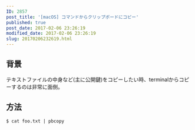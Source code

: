 ```yaml
---
ID: 2857
post_title: '[macOS] コマンドからクリップボードにコピー'
published: true
post_date: 2017-02-06 23:26:19
modified_date: 2017-02-06 23:26:19
slug: 20170206232619.html
---
```

<p><!--more--></p>
<h2>背景</h2>
<p>テキストファイルの中身など(主に公開鍵)をコピーしたい時、terminalからコピーするのは非常に面倒。</p>
<h2>方法</h2>
<pre><code class="bash">$ cat foo.txt | pbcopy
</code></pre>